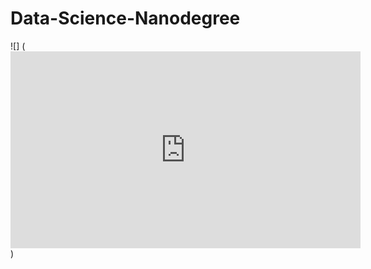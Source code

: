 # Data-Science-Nanodegree

![] (<iframe width="560" height="315" src="https://www.youtube.com/embed/sN2DbIJUZmw" frameborder="0" allow="accelerometer; autoplay; encrypted-media; gyroscope; picture-in-picture" allowfullscreen></iframe>)
